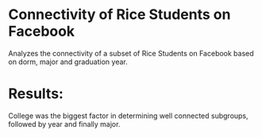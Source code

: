 # Connectivity of Rice Students on Facebook
Analyzes the connectivity of a subset of Rice Students on Facebook based on dorm, major and graduation year. 
# Results: 
College was the biggest factor in determining well connected subgroups, followed by year and finally major. 
